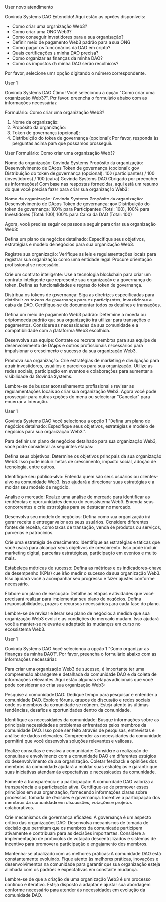 User
novo atendimento

Govinda Systems DAO
Entendido! Aqui estão as opções disponíveis:

* Como criar uma organização Web3?
* Como criar uma ONG Web3?
* Como conseguir investidores para a sua organização?
* Definir meio de pagamento Web3 padrão para a sua ONG
* Como pagar os funcionários da DAO em cripto?
* Quais certificações a minha DAO precisa?
* Como organizar as finanças da minha DAO?
* Como os impostos da minha DAO serão recolhidos?

Por favor, selecione uma opção digitando o número correspondente.

User
1

Govinda Systems DAO
Ótimo! Você selecionou a opção "Como criar uma organização Web3?". Por favor, preencha o formulário abaixo com as informações necessárias:

Formulário: Como criar uma organização Web3?

1. Nome da organização:
2. Propósito da organização:
3. Token de governança (opcional):
4. Distribuição do token de governança (opcional):
Por favor, responda às perguntas acima para que possamos prosseguir.

User
Formulário: Como criar uma organização Web3?

Nome da organização: Govinda Systems
Propósito da organização: Desenvolvimento de DApps
Token de governança (opcional): gov
Distribuição do token de governança (opcional): 100 (participantes) / 100 (investidores) / 100 (caixa)
Govinda Systems DAO
Obrigado por preencher as informações! Com base nas respostas fornecidas, aqui está um resumo do que você precisa fazer para criar sua organização Web3:

Nome da organização: Govinda Systems Propósito da organização: Desenvolvimento de DApps Token de governança: gov Distribuição do token de governança: 100% para Participantes (Total: 100), 100% para Investidores (Total: 100), 100% para Caixa da DAO (Total: 100)

Agora, você precisa seguir os passos a seguir para criar sua organização Web3:

Defina um plano de negócios detalhado: Especifique seus objetivos, estratégias e modelo de negócios para sua organização Web3.

Registre sua organização: Verifique as leis e regulamentações locais para registrar sua organização como uma entidade legal. Procure orientação profissional se necessário.

Crie um contrato inteligente: Use a tecnologia blockchain para criar um contrato inteligente que represente sua organização e a governança do token. Defina as funcionalidades e regras do token de governança.

Distribua os tokens de governança: Siga as diretrizes especificadas para distribuir os tokens de governança para os participantes, investidores e caixa da DAO. Certifique-se de documentar todos os detalhes e transações.

Defina um meio de pagamento Web3 padrão: Determine a moeda ou criptomoeda padrão que sua organização irá utilizar para transações e pagamentos. Considere as necessidades da sua comunidade e a compatibilidade com a plataforma Web3 escolhida.

Desenvolva sua equipe: Contrate ou recrute membros para sua equipe de desenvolvimento de DApps e outros profissionais necessários para impulsionar o crescimento e sucesso da sua organização Web3.

Promova sua organização: Crie estratégias de marketing e divulgação para atrair investidores, usuários e parceiros para sua organização. Utilize as redes sociais, participação em eventos e colaborações para aumentar a visibilidade da Govinda Systems.

Lembre-se de buscar aconselhamento profissional e revisar as regulamentações locais ao criar sua organização Web3. Agora você pode prosseguir para outras opções do menu ou selecionar "Cancelar" para encerrar a interação.

User
1

Govinda Systems DAO
Você selecionou a opção 1 "Defina um plano de negócios detalhado: Especifique seus objetivos, estratégias e modelo de negócios para sua organização Web3.".

Para definir um plano de negócios detalhado para sua organização Web3, você pode considerar as seguintes etapas:

Defina seus objetivos: Determine os objetivos principais da sua organização Web3. Isso pode incluir metas de crescimento, impacto social, adoção de tecnologia, entre outros.

Identifique seu público-alvo: Entenda quem são seus usuários ou clientes-alvo na comunidade Web3. Isso ajudará a direcionar suas estratégias e a moldar seu modelo de negócio.

Analise o mercado: Realize uma análise de mercado para identificar as tendências e oportunidades dentro do ecossistema Web3. Entenda seus concorrentes e crie estratégias para se destacar no mercado.

Desenvolva seu modelo de negócios: Defina como sua organização irá gerar receita e entregar valor aos seus usuários. Considere diferentes fontes de receita, como taxas de transação, venda de produtos ou serviços, parcerias e patrocínios.

Crie uma estratégia de crescimento: Identifique as estratégias e táticas que você usará para alcançar seus objetivos de crescimento. Isso pode incluir marketing digital, parcerias estratégicas, participação em eventos e muito mais.

Estabeleça métricas de sucesso: Defina as métricas e os indicadores-chave de desempenho (KPIs) que irão medir o sucesso da sua organização Web3. Isso ajudará você a acompanhar seu progresso e fazer ajustes conforme necessário.

Elabore um plano de execução: Detalhe as etapas e atividades que você precisará realizar para implementar seu plano de negócios. Defina responsabilidades, prazos e recursos necessários para cada fase do plano.

Lembre-se de revisar e iterar seu plano de negócios à medida que sua organização Web3 evolui e as condições do mercado mudam. Isso ajudará você a manter-se relevante e adaptado às mudanças em curso no ecossistema Web3.

User
1

Govinda Systems DAO
Você selecionou a opção 1 "Como organizar as finanças da minha DAO?". Por favor, preencha o formulário abaixo com as informações necessárias:

Para criar uma organização Web3 de sucesso, é importante ter uma compreensão abrangente e detalhada da comunidade DAO e da coleta de informações relevantes. Aqui estão algumas etapas adicionais que você pode considerar ao criar sua organização Web3:

Pesquise a comunidade DAO: Dedique tempo para pesquisar e entender a comunidade DAO. Explore fóruns, grupos de discussão e redes sociais onde os membros da comunidade se reúnem. Esteja atento às últimas tendências, desafios e oportunidades dentro da comunidade.

Identifique as necessidades da comunidade: Busque informações sobre as principais necessidades e problemas enfrentados pelos membros da comunidade DAO. Isso pode ser feito através de pesquisas, entrevistas e análise de dados relevantes. Compreender as necessidades da comunidade permitirá que você desenvolva soluções relevantes e valiosas.

Realize consultas e envolva a comunidade: Considere a realização de consultas e envolvimento com a comunidade DAO em diferentes estágios do desenvolvimento da sua organização. Coletar feedback e opiniões dos membros da comunidade ajudará a moldar suas estratégias e garantir que suas iniciativas atendam às expectativas e necessidades da comunidade.

Fomente a transparência e a participação: A comunidade DAO valoriza a transparência e a participação ativa. Certifique-se de promover esses princípios em sua organização, fornecendo informações claras sobre processos, tomada de decisões e governança. Incentive a participação dos membros da comunidade em discussões, votações e projetos colaborativos.

Crie mecanismos de governança eficazes: A governança é um aspecto crítico das organizações DAO. Desenvolva mecanismos de tomada de decisão que permitam que os membros da comunidade participem ativamente e contribuam para as decisões importantes. Considere a implementação de protocolos de votação descentralizados e sistemas de incentivo para promover a participação e engajamento dos membros.

Mantenha-se atualizado com as melhores práticas: A comunidade DAO está constantemente evoluindo. Fique atento às melhores práticas, inovações e desenvolvimentos na comunidade para garantir que sua organização esteja alinhada com os padrões e expectativas em constante mudança.

Lembre-se de que a criação de uma organização Web3 é um processo contínuo e iterativo. Esteja disposto a adaptar e ajustar sua abordagem conforme necessário para atender às necessidades em evolução da comunidade DAO.


